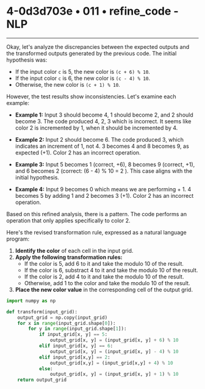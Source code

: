 # 4-0d3d703e • 011 • refine_code - NLP

---
Okay, let's analyze the discrepancies between the expected outputs and the transformed outputs generated by the previous code. The initial hypothesis was:

*   If the input color `c` is 5, the new color is `(c + 6) % 10`.
*   If the input color `c` is 6, the new color is `(c - 4) % 10`.
*   Otherwise, the new color is `(c + 1) % 10`.

However, the test results show inconsistencies. Let's examine each example:

*   **Example 1:** Input 3 should become 4, 1 should become 2, and 2 should become 3. The code produced 4, 2, 3 which is incorrect. It seems like color 2 is incremented by 1, when it should be incremented by 4.

*   **Example 2:** Input 2 should become 6. The code produced 3, which indicates an increment of 1, not 4. 3 becomes 4 and 8 becomes 9, as expected (+1). Color 2 has an incorrect operation.

*   **Example 3:** Input 5 becomes 1 (correct, +6), 8 becomes 9 (correct, +1), and 6 becomes 2 (correct: (6 - 4) % 10 = 2 ). This case aligns with the initial hypothesis.

*   **Example 4:** Input 9 becomes 0 which means we are performing + 1. 4 becomes 5 by adding 1 and 2 becomes 3 (+1). Color 2 has an incorrect operation.

Based on this refined analysis, there is a pattern. The code performs an operation that only applies specifically to color 2.

Here's the revised transformation rule, expressed as a natural language program:

1.  **Identify the color** of each cell in the input grid.
2.  **Apply the following transformation rules:**
    *   If the color is 5, add 6 to it and take the modulo 10 of the result.
    *   If the color is 6, substract 4 to it and take the modulo 10 of the result.
    *   If the color is 2, add 4 to it and take the modulo 10 of the result.
    *   Otherwise, add 1 to the color and take the modulo 10 of the result.
3.  **Place the new color value** in the corresponding cell of the output grid.

```python
import numpy as np

def transform(input_grid):
    output_grid = np.copy(input_grid)
    for x in range(input_grid.shape[0]):
        for y in range(input_grid.shape[1]):
            if input_grid[x, y] == 5:
                output_grid[x, y] = (input_grid[x, y] + 6) % 10
            elif input_grid[x, y] == 6:
                output_grid[x, y] = (input_grid[x, y] - 4) % 10
            elif input_grid[x,y] == 2:
                output_grid[x,y] = (input_grid[x,y] + 4) % 10
            else:
                output_grid[x, y] = (input_grid[x, y] + 1) % 10
    return output_grid
```


